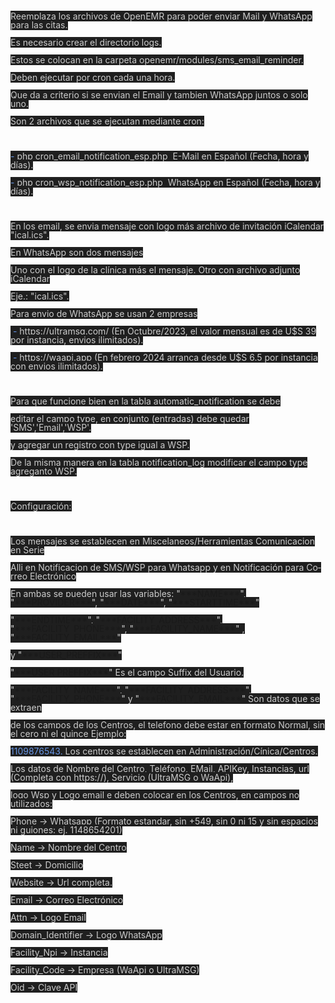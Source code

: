 <body lang="es-AR" link="#000080" vlink="#800000" dir="ltr"><p style="line-height: 100%; margin-bottom: 0cm">
<font color="#cccccc"><span style="background: #1f1f1f">Reemplaza los
archivos de OpenEMR para poder enviar Mail y WhatsApp para las citas.</span></font></p>
<p style="line-height: 100%; margin-bottom: 0cm"><font color="#cccccc"><span style="background: #1f1f1f">Es
necesario crear el directorio logs.</span></font></p>
<p style="line-height: 100%; margin-bottom: 0cm"><font color="#cccccc"><span style="background: #1f1f1f">Estos
se colocan en la carpeta openemr/modules/sms_email_reminder.</span></font></p>
<p style="line-height: 100%; margin-bottom: 0cm"><font color="#cccccc"><span style="background: #1f1f1f">Deben
ejecutar por cron cada una hora.</span></font></p>
<p style="line-height: 100%; margin-bottom: 0cm"><font color="#cccccc"><span style="background: #1f1f1f">Que
da a criterio si se envian el Email y tambien WhatsApp juntos o solo
uno.</span></font></p>
<p style="line-height: 100%; margin-bottom: 0cm"><font color="#cccccc"><span style="background: #1f1f1f">Son
2 archivos que se ejecutan mediante cron:</span></font></p>
<p style="line-height: 100%; margin-bottom: 0cm"><br/>

</p>
<p style="line-height: 100%; margin-bottom: 0cm"><span style="background: #1f1f1f"><font color="#6796e6">-</font><font color="#cccccc">
php cron_email_notification_esp.php &nbsp;E-Mail en Español (Fecha,
hora y días).</font></span></p>
<p style="line-height: 100%; margin-bottom: 0cm"><span style="background: #1f1f1f"><font color="#6796e6">-</font><font color="#cccccc">
php cron_wsp_notification_esp.php &nbsp;WhatsApp en Español (Fecha,
hora y días).</font></span></p>
<p style="line-height: 100%; margin-bottom: 0cm"><br/>

</p>
<p style="line-height: 100%; margin-bottom: 0cm"><font color="#cccccc"><span style="background: #1f1f1f">En
los email, se envia mensaje con logo más archivo de invitación
iCalendar &quot;ical.ics&quot;.</span></font></p>
<p style="line-height: 100%; margin-bottom: 0cm"><font color="#cccccc"><span style="background: #1f1f1f">En
WhatsApp son dos mensajes</span></font></p>
<p style="line-height: 100%; margin-bottom: 0cm"><font color="#cccccc"><span style="background: #1f1f1f">Uno
con el logo de la clínica más el mensaje. Otro con archivo adjunto
iCalendar </span></font>
</p>
<p style="line-height: 100%; margin-bottom: 0cm"><font color="#cccccc"><span style="background: #1f1f1f">Eje.:
&quot;ical.ics&quot;.</span></font></p>
<p style="line-height: 100%; margin-bottom: 0cm"><font color="#cccccc"><span style="background: #1f1f1f">Para
envio de WhatsApp se usan 2 empresas </span></font>
</p>
<p style="line-height: 100%; margin-bottom: 0cm"><span style="background: #1f1f1f"><font color="#cccccc">&nbsp;</font><font color="#6796e6">-</font><font color="#cccccc">
https://ultramsg.com/ (En Octubre/2023, el valor mensual es de U$S 39
por instancia, envios ilimitados).</font></span></p>
<p style="line-height: 100%; margin-bottom: 0cm"><span style="background: #1f1f1f"><font color="#cccccc">&nbsp;</font><font color="#6796e6">-</font><font color="#cccccc">
https://waapi.app (En febrero 2024 arranca desde U$S 6.5 por
instancia con envios ilimitados).</font></span></p>
<p style="line-height: 100%; margin-bottom: 0cm"><br/>

</p>
<p style="line-height: 100%; margin-bottom: 0cm"><font color="#cccccc"><span style="background: #1f1f1f">Para
que funcione bien en la tabla automatic_notification se debe</span></font></p>
<p style="line-height: 100%; margin-bottom: 0cm"><font color="#cccccc"><span style="background: #1f1f1f">editar
el campo type, en conjunto (entradas) debe quedar
'SMS','Email','WSP'.</span></font></p>
<p style="line-height: 100%; margin-bottom: 0cm"><font color="#cccccc"><span style="background: #1f1f1f">y
agregar un registro con type igual a WSP.</span></font></p>
<p style="line-height: 100%; margin-bottom: 0cm"><font color="#cccccc"><span style="background: #1f1f1f">De
la misma manera en la tabla notification_log modificar el campo type
agreganto WSP.</span></font></p>
<p style="line-height: 100%; margin-bottom: 0cm"><br/>

</p>
<p style="line-height: 100%; margin-bottom: 0cm"><font color="#cccccc"><span style="background: #1f1f1f">Configuración:</span></font></p>
<p style="line-height: 100%; margin-bottom: 0cm"><br/>

</p>
<p style="line-height: 100%; margin-bottom: 0cm"><font color="#cccccc"><span style="background: #1f1f1f">Los
mensajes se establecen en Miscelaneos/Herramientas Comunicacion en
Serie</span></font></p>
<p style="line-height: 100%; margin-bottom: 0cm"><font color="#cccccc"><span style="background: #1f1f1f">Alli
en Notificacion de SMS/WSP para Whatsapp y en Notificación para
Correo Electrónico</span></font></p>
<p style="line-height: 100%; margin-bottom: 0cm"><span style="background: #1f1f1f"><font color="#cccccc">En
ambas se pueden usar las variables: &quot;</font>***NAME***<font color="#cccccc">&quot;,
&quot;</font>***PROVIDER***<font color="#cccccc">&quot;,
&quot;</font>***DATE***<font color="#cccccc">&quot;,
&quot;</font>***STARTTIME***<font color="#cccccc">&quot;</font></span></p>
<p style="line-height: 100%; margin-bottom: 0cm"><span style="background: #1f1f1f"><font color="#cccccc">&quot;</font>***ENDTIME***<font color="#cccccc">&quot;,
&quot;</font>***FACILITY_ADDRESS***<font color="#cccccc">&quot;,
&quot;</font>***FACILITY_PHONE***<font color="#cccccc">&quot;,
&quot;</font>***FACILITY_NAME***<font color="#cccccc">&quot; ,
&quot;</font>***FACILITY_EMAIL***<font color="#cccccc">&quot;</font></span></p>
<p style="line-height: 100%; margin-bottom: 0cm"><span style="background: #1f1f1f"><font color="#cccccc">y
&quot;</font>***USER_PREFFIX***<font color="#cccccc">&quot;</font></span></p>
<p style="line-height: 100%; margin-bottom: 0cm"><span style="background: #1f1f1f"><font color="#cccccc">&quot;</font>***USER
PREFFIX***<font color="#cccccc">&quot; Es el campo Suffix del
Usuario.</font></span></p>
<p style="line-height: 100%; margin-bottom: 0cm"><span style="background: #1f1f1f"><font color="#cccccc">&quot;</font>***FACILITY_NAME***<font color="#cccccc">&quot;,
&quot;</font>***FACILITY_ADDRESS***<font color="#cccccc">&quot;,
&quot;</font>***FACILITY_PHONE***<font color="#cccccc">&quot; y
&quot;</font>***FACILITY_EMAIL***<font color="#cccccc">&quot; Son
datos que se extraen</font></span></p>
<p style="line-height: 100%; margin-bottom: 0cm"><font color="#cccccc"><span style="background: #1f1f1f">de
los campos de los Centros, el telefono debe estar en formato Normal,
sin el cero ni el quince Ejemplo:</span></font></p>
<p style="line-height: 100%; margin-bottom: 0cm"><span style="background: #1f1f1f"><font color="#6796e6">1109876543.</font><font color="#cccccc">
Los centros se establecen en Administración/Cínica/Centros.</font></span></p>
<p style="line-height: 100%; margin-bottom: 0cm"><font color="#cccccc"><span style="background: #1f1f1f">Los
datos de Nombre del Centro, Teléfono, EMail, APIKey, Instancias, url
(Completa con https://), Servicio (UltraMSG o WaApi), </span></font>
</p>
<p style="line-height: 100%; margin-bottom: 0cm"><font color="#cccccc"><span style="background: #1f1f1f">logo
Wsp y Logo email e deben colocar en los Centros, en campos no
utilizados:</span></font></p>
<p style="line-height: 100%; margin-bottom: 0cm"><font color="#cccccc"><span style="background: #1f1f1f">Phone
-&gt; Whatsapp (Formato estandar, sin +549, sin 0 ni 15 y sin espacios ni guiones: ej. 1148654201) </span></font></p>
<p style="line-height: 100%; margin-bottom: 0cm"><font color="#cccccc"><span style="background: #1f1f1f">Name
-&gt; Nombre del Centro</span></font></p>
<p style="line-height: 100%; margin-bottom: 0cm"><font color="#cccccc"><span style="background: #1f1f1f">Steet
-&gt; Domicilio</span></font></p>
<p style="line-height: 100%; margin-bottom: 0cm"><font color="#cccccc"><span style="background: #1f1f1f">Website
-&gt; Url completa.</span></font></p>
<p style="line-height: 100%; margin-bottom: 0cm"><font color="#cccccc"><span style="background: #1f1f1f">Email
-&gt; Correo Electrónico</span></font></p>
<p style="line-height: 100%; margin-bottom: 0cm"><font color="#cccccc"><span style="background: #1f1f1f">Attn
-&gt; Logo Email</span></font></p>
<p style="line-height: 100%; margin-bottom: 0cm"><font color="#cccccc"><span style="background: #1f1f1f">Domain_Identifier
-&gt; Logo WhatsApp</span></font></p>
<p style="line-height: 100%; margin-bottom: 0cm"><font color="#cccccc"><span style="background: #1f1f1f">Facility_Npi
-&gt; Instancia</span></font></p>
<p style="line-height: 100%; margin-bottom: 0cm"><font color="#cccccc"><span style="background: #1f1f1f">Facility_Code
-&gt; Empresa (WaApi o UltraMSG)</span></font></p>
<p style="line-height: 100%; margin-bottom: 0cm"><font color="#cccccc"><span style="background: #1f1f1f">Oid
-&gt; Clave API</span></font></p>
<p style="line-height: 100%; margin-bottom: 0cm"><br/>

</p>
<p style="line-height: 100%; margin-bottom: 0cm"><br/>

</p>
</body>

